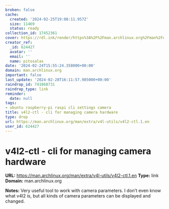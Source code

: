 ```yaml
---
broken: false
cache:
  created: '2024-02-25T19:08:11.957Z'
  size: 11469
  status: ready
collection_id: 17452361
cover: https://rdl.ink/render/https%3A%2F%2Fman.archlinux.org%2Fman%2Fextra%2Fv4l-utils%2Fv4l2-ctl.1.en
creator_ref:
  _id: 624427
  avatar: ''
  email: ''
  name: pitosalas
date: '2024-02-24T15:55:24.358000+00:00'
domain: man.archlinux.org
important: false
last_update: '2024-02-28T16:11:57.985000+00:00'
raindrop_id: 741868731
raindrop_type: link
reminder:
  date: null
tags:
- ubuntu raspberry-pi raspi cli settings camera
title: v4l2-ctl - cli for managing camera hardware
type: drop
url: https://man.archlinux.org/man/extra/v4l-utils/v4l2-ctl.1.en
user_id: 624427
---
```


# v4l2-ctl - cli for managing camera hardware

**URL:** https://man.archlinux.org/man/extra/v4l-utils/v4l2-ctl.1.en
**Type:** link
**Domain:** man.archlinux.org

**Notes:**
Very useful tool to work with camera parameters. I don’t even know what v4l2 is, but all kinds of camera parameters can be displayed and changed. 

